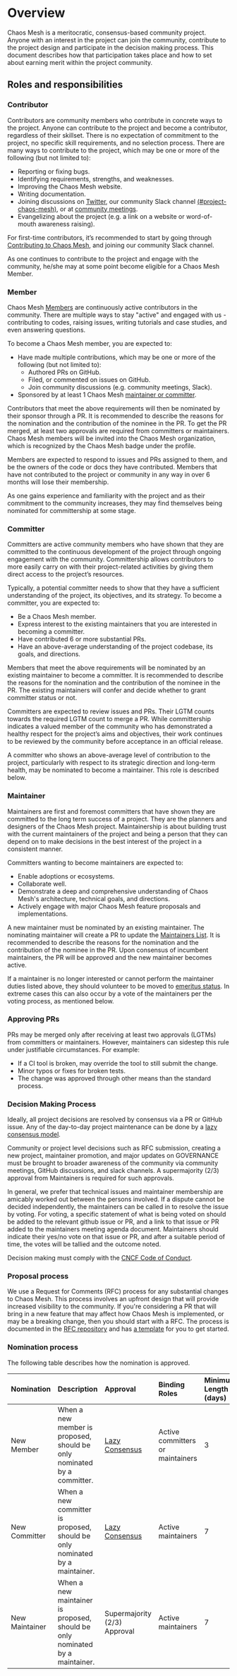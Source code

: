 # Overview

Chaos Mesh is a meritocratic, consensus-based community project. Anyone with an interest in the project can join the community, contribute to the project design and participate in the decision making process. This document describes how that participation takes place and how to set about earning merit within the project community.

## Roles and responsibilities

### Contributor

Contributors are community members who contribute in concrete ways to the project. Anyone can contribute to the project and become a contributor, regardless of their skillset. There is no expectation of commitment to the project, no specific skill requirements, and no selection process. There are many ways to contribute to the project, which may be one or more of the following (but not limited to):

- Reporting or fixing bugs.
- Identifying requirements, strengths, and weaknesses.
- Improving the Chaos Mesh website.
- Writing documentation.
- Joining discussions on [Twitter](https://twitter.com/chaos_mesh), our community Slack channel [(#project-chaos-mesh)](https://slack.cncf.io/), or at [community meetings](https://docs.google.com/document/d/1H8IfmhIJiJ1ltg-XLjqR_P_RaMHUGrl1CzvHnKM_9Sc/edit).
- Evangelizing about the project (e.g. a link on a website or word-of-mouth awareness raising).

For first-time contributors, it’s recommended to start by going through [Contributing to Chaos Mesh](https://github.com/chaos-mesh/chaos-mesh/blob/master/CONTRIBUTING.md), and joining our community Slack channel.

As one continues to contribute to the project and engage with the community, he/she may at some point become eligible for a Chaos Mesh Member.  

### Member

Chaos Mesh [Members](https://github.com/orgs/chaos-mesh/people) are continuously active contributors in the community. There are multiple ways to stay "active" and engaged with us - contributing to codes, raising issues, writing tutorials and case studies, and even answering questions. 

To become a Chaos Mesh member, you are expected to: 

- Have made multiple contributions, which may be one or more of the following (but not limited to):
    - Authored PRs on GitHub. 
    - Filed, or commented on issues on GitHub.
    - Join community discussions (e.g. community meetings, Slack).
- Sponsored by at least 1 Chaos Mesh [maintainer or committer](https://github.com/chaos-mesh/chaos-mesh/blob/master/MAINTAINERS.md).

Contributors that meet the above requirements will then be nominated by their sponsor through a PR. It is recommended to describe the reasons for the nomination and the contribution of the nominee in the PR. To get the PR merged, at least two approvals are required from committers or maintainers. Chaos Mesh members will be invited into the Chaos Mesh organization, which is recognized by the Chaos Mesh badge under the profile.

Members are expected to respond to issues and PRs assigned to them, and be the owners of the code or docs they have contributed. Members that have not contributed to the project or community in any way in over 6 months will lose their membership.

As one gains experience and familiarity with the project and as their commitment to the community increases, they may find themselves being nominated for committership at some stage.

### Committer

Committers are active community members who have shown that they are committed to the continuous development of the project through ongoing engagement with the community. Committership allows contributors to more easily carry on with their project-related activities by giving them direct access to the project’s resources. 

Typically, a potential committer needs to show that they have a sufficient understanding of the project, its objectives, and its strategy. To become a committer, you are expected to:  

- Be a Chaos Mesh member.
- Express interest to the existing maintainers that you are interested in becoming a committer.
- Have contributed 6 or more substantial PRs.
- Have an above-average understanding of the project codebase, its goals, and directions.

Members that meet the above requirements will be nominated by an existing maintainer to become a committer. It is recommended to describe the reasons for the nomination and the contribution of the nominee in the PR. The existing maintainers will confer and decide whether to grant committer status or not. 

Committers are expected to review issues and PRs. Their LGTM counts towards the required LGTM count to merge a PR. While committership indicates a valued member of the community who has demonstrated a healthy respect for the project’s aims and objectives, their work continues to be reviewed by the community before acceptance in an official release.

A committer who shows an above-average level of contribution to the project, particularly with respect to its strategic direction and long-term health, may be nominated to become a maintainer. This role is described below.

### Maintainer

Maintainers are first and foremost committers that have shown they are committed to the long term success of a project. They are the planners and designers of the Chaos Mesh project. Maintainership is about building trust with the current maintainers of the project and being a person that they can depend on to make decisions in the best interest of the project in a consistent manner.

Committers wanting to become maintainers are expected to:

- Enable adoptions or ecosystems.
- Collaborate well.
- Demonstrate a deep and comprehensive understanding of Chaos Mesh's architecture, technical goals, and directions.
- Actively engage with major Chaos Mesh feature proposals and implementations.

A new maintainer must be nominated by an existing maintainer. The nominating maintainer will create a PR to update the [Maintainers List](https://github.com/chaos-mesh/chaos-mesh/blob/master/MAINTAINERS.md). It is recommended to describe the reasons for the nomination and the contribution of the nominee in the PR. Upon consensus of incumbent maintainers, the PR will be approved and the new maintainer becomes active.

If a maintainer is no longer interested or cannot perform the maintainer duties listed above, they should volunteer to be moved to [emeritus status](https://github.com/chaos-mesh/chaos-mesh/blob/master/MAINTAINERS.md#emeritus-maintainers). In extreme cases this can also occur by a vote of the maintainers per the voting process, as mentioned below.

### Approving PRs

PRs may be merged only after receiving at least two approvals (LGTMs) from committers or maintainers. However, maintainers can sidestep this rule under justifiable circumstances. For example:

- If a CI tool is broken, may override the tool to still submit the change.
- Minor typos or fixes for broken tests.
- The change was approved through other means than the standard process.

### Decision Making Process

Ideally, all project decisions are resolved by consensus via a PR or GitHub issue. Any of the day-to-day project maintenance can be done by a [lazy consensus model](https://communitymgt.fandom.com/wiki/Lazy_consensus).

Community or project level decisions such as RFC submission, creating a new project, maintainer promotion, and major updates on GOVERNANCE must be brought to broader awareness of the community via community meetings, GitHub discussions, and slack channels. A supermajority (2/3) approval from Maintainers is required for such approvals.

In general, we prefer that technical issues and maintainer membership are amicably worked out between the persons involved. If a dispute cannot be decided independently, the maintainers can be called in to resolve the issue by voting. For voting, a specific statement of what is being voted on should be added to the relevant github issue or PR, and a link to that issue or PR added to the maintainers meeting agenda document. Maintainers should indicate their yes/no vote on that issue or PR, and after a suitable period of time, the votes will be tallied and the outcome noted.

Decision making must comply with the [CNCF Code of Conduct](https://github.com/chaos-mesh/chaos-mesh/blob/master/CODE_OF_CONDUCT.md).

### Proposal process

We use a Request for Comments (RFC) process for any substantial changes to Chaos Mesh. This process involves an upfront design that will provide increased visibility to the community. If you're considering a PR that will bring in a new feature that may affect how Chaos Mesh is implemented, or may be a breaking change, then you should start with a RFC. The process is documented in the [RFC repository](https://github.com/chaos-mesh/rfcs) and has [a template](https://github.com/chaos-mesh/rfcs/blob/main/template.md) for you to get started.

### Nomination process

The following table describes how the nomination is approved.

| Nomination            | Description                                                                               | Approval      | Binding Roles  | Minimum Length (days) |
| :----------------- | :---------------------------------------------------------------------------------------- | :------------ | :----------------- | :-------------------- |
| New Member       | When a new member is proposed, should be only nominated by a committer.    | [Lazy Consensus](https://communitymgt.fandom.com/wiki/Lazy_consensus) | Active committers or maintainers | 3                     |
| New Committer      | When a new committer is proposed, should be only nominated by a maintainer.  | [Lazy Consensus](https://communitymgt.fandom.com/wiki/Lazy_consensus) | Active maintainers | 7                     |
| New Maintainer     | When a new maintainer is proposed, should be only nominated by a maintainer. | Supermajority (2/3) Approval | Active maintainers | 7                     |

